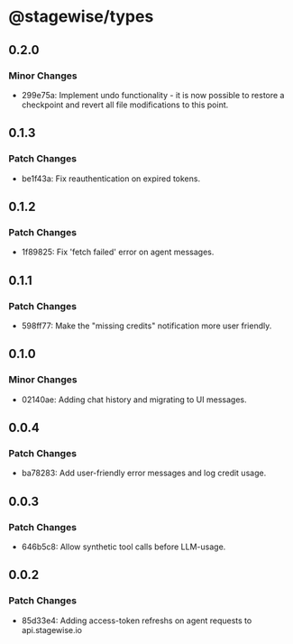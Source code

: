 # @stagewise/types

## 0.2.0

### Minor Changes

- 299e75a: Implement undo functionality - it is now possible to restore a checkpoint and revert all file modifications to this point.

## 0.1.3

### Patch Changes

- be1f43a: Fix reauthentication on expired tokens.

## 0.1.2

### Patch Changes

- 1f89825: Fix 'fetch failed' error on agent messages.

## 0.1.1

### Patch Changes

- 598ff77: Make the "missing credits" notification more user friendly.

## 0.1.0

### Minor Changes

- 02140ae: Adding chat history and migrating to UI messages.

## 0.0.4

### Patch Changes

- ba78283: Add user-friendly error messages and log credit usage.

## 0.0.3

### Patch Changes

- 646b5c8: Allow synthetic tool calls before LLM-usage.

## 0.0.2

### Patch Changes

- 85d33e4: Adding access-token refreshs on agent requests to api.stagewise.io
